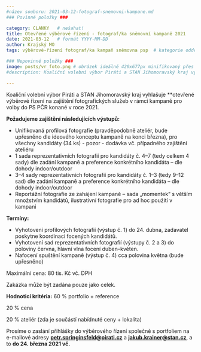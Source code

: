 ```yaml
---
#název souboru: 2021-03-12-fotograf-snemovni-kampane.md
### Povinné položky ###

category: CLANKY   # nešahat!
title: Otevřené výběrové řízení - fotograf/ka sněmovní kampaně 2021
date: 2021-03-12   # formát YYYY-MM-DD
author: Krajský MO
tags: výběrové-řízení fotograf/ka kampaň sněmovna psp  # kategorie odděleny mezerami, např. volby zemědělství životní-prostředí piráti (viz https://jihomoravsky.pirati.cz/tags/)

### Nepovinné položky ###
image: posts/vr_foto.png # obrázek ideálně 420x677px minifikovaný přes https://tinypng.com/
#description: Koaliční volební výbor Piráti a STAN Jihomoravský kraj vyhlašuje otevřené výběrové řízení na zajištění fotografických služeb v rámci kampaně pro volby do Poslanecké Sněmovny 2021.**

---
```

Koaliční volební výbor Piráti a STAN Jihomoravský kraj vyhlašuje **otevřené výběrové řízení na zajištění fotografických služeb v rámci kampaně pro volby do PS PČR konané v roce 2021.

**Požadujeme zajištění následujících výstupů:**
- Unifikovaná profilová fotografie (pravděpodobně ateliér, bude upřesněno dle ideového konceptu kampaně na konci března), pro všechny kandidáty (34 ks) - pozor - dodávka vč. případného zajištění ateliéru
- 1 sada reprezentativních fotografií pro kandidáty č. 4–7 (tedy celkem 4 sady) dle zadání kampaně a preference konkrétního kandidáta – dle dohody indoor/outdoor
- 3–4 sady reprezentativních fotografií pro kandidáty č. 1–3 (tedy 9–12 sad) dle zadání kampaně a preference konkrétního kandidáta – dle dohody indoor/outdoor
- Reportážní fotografie ze zahájení kampaně – sada „momentek“ s větším množstvím kandidátů, ilustrativní fotografie pro ad hoc použití v kampani

**Termíny:**
- Vyhotovení profilových fotografií (výstup č. 1) do 24. dubna, zadavatel poskytne koordinaci focených kandidátů.
- Vyhotovení sad reprezentativních fotografií (výstupy č. 2 a 3) do poloviny června, hlavní vlna focení duben–květen.
- Nafocení spuštění kampaně (výstup č. 4) cca polovina května (bude upřesněno)

Maximální cena: 80 tis. Kč vč. DPH

Zakázka může být zadána pouze jako celek.

**Hodnoticí kritéria:**
60 % portfolio + reference

20 % cena

20 % ateliér (zda je součástí nabídnuté ceny + lokalita)

Prosíme o zaslání přihlášky do výběrového řízení společně s portfoliem na e-mailové adresy **petr.springinsfeld@pirati.cz** a **jakub.krainer@stan.cz**, a to **do 24. března 2021 vč.**
